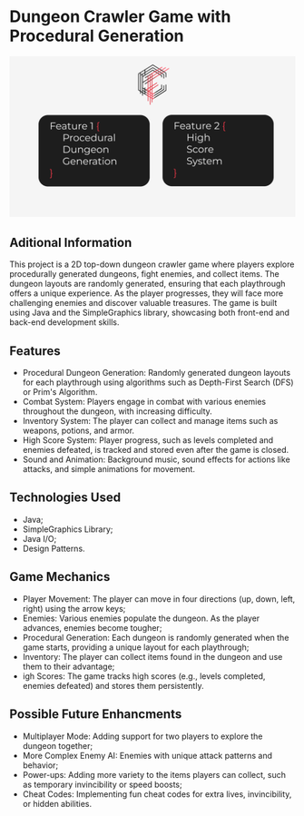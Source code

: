 # Dungeon Crawler Game with Procedural Generation

![Project Cover](./assets/images/Repo_Cover.jpg)

## Aditional Information

This project is a 2D top-down dungeon crawler game where players explore procedurally generated dungeons, fight enemies, and collect items. The dungeon layouts are randomly generated, ensuring that each playthrough offers a unique experience. As the player progresses, they will face more challenging enemies and discover valuable treasures. The game is built using Java and the SimpleGraphics library, showcasing both front-end and back-end development skills.

## Features

- Procedural Dungeon Generation: Randomly generated dungeon layouts for each playthrough using algorithms such as Depth-First Search (DFS) or Prim's Algorithm.
- Combat System: Players engage in combat with various enemies throughout the dungeon, with increasing difficulty.
- Inventory System: The player can collect and manage items such as weapons, potions, and armor.
- High Score System: Player progress, such as levels completed and enemies defeated, is tracked and stored even after the game is closed.
- Sound and Animation: Background music, sound effects for actions like attacks, and simple animations for movement.

## Technologies Used

- Java;
- SimpleGraphics Library;
- Java I/O;
- Design Patterns.

## Game Mechanics

- Player Movement: The player can move in four directions (up, down, left, right) using the arrow keys;
- Enemies: Various enemies populate the dungeon. As the player advances, enemies become tougher;
- Procedural Generation: Each dungeon is randomly generated when the game starts, providing a unique layout for each playthrough;
- Inventory: The player can collect items found in the dungeon and use them to their advantage;
- igh Scores: The game tracks high scores (e.g., levels completed, enemies defeated) and stores them persistently.

## Possible Future Enhancments

- Multiplayer Mode: Adding support for two players to explore the dungeon together;
- More Complex Enemy AI: Enemies with unique attack patterns and behavior;
- Power-ups: Adding more variety to the items players can collect, such as temporary invincibility or speed boosts;
- Cheat Codes: Implementing fun cheat codes for extra lives, invincibility, or hidden abilities.
